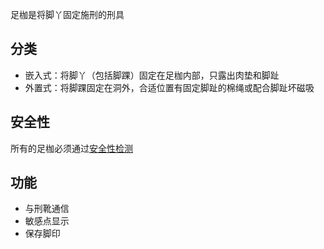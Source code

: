 足枷是将脚丫固定施刑的刑具
## 分类
- 嵌入式：将脚丫（包括脚踝）固定在足枷内部，只露出肉垫和脚趾
- 外置式：将脚踝固定在洞外，合适位置有固定脚趾的棉绳或配合脚趾坏磁吸

## 安全性
所有的足枷必须通过[安全性检测](安全性检测.md)

## 功能
- 与刑靴通信
- 敏感点显示
- 保存脚印

